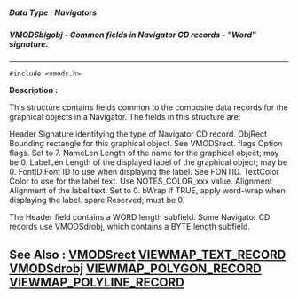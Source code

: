 ##### Data Type : Navigators
##### VMODSbigobj - Common fields in Navigator CD records - "Word" signature.
---
```
#include <vmods.h>
```
**Description :**

This structure contains fields common to the composite data records for the 
graphical objects in a Navigator.  The fields in this structure are:

Header  Signature identifying the type of Navigator CD record.
ObjRect Bounding rectangle for this graphical object.   See VMODSrect.
flags  Option flags.   Set to 7.
NameLen Length of the name for the graphical object;  may be 0.
LabelLen Length of the displayed label of the graphical object;  may be 0.
FontID  Font ID to use when displaying the label.   See FONTID.
TextColor Color to use for the label text.   Use NOTES_COLOR_xxx value.
Alignment Alignment of the label text.   Set to 0.
bWrap  If TRUE, apply word-wrap when displaying the label.
spare  Reserved;  must be 0.

The Header field contains a WORD length subfield.  Some Navigator CD records 
use VMODSdrobj, which contains a BYTE length subfield.

**See Also :**
[VMODSrect](/domino-c-api-docs/reference/Data/VMODSrect)
[VIEWMAP_TEXT_RECORD](/domino-c-api-docs/reference/Data/VIEWMAP_TEXT_RECORD)
[VMODSdrobj](/domino-c-api-docs/reference/Data/VMODSdrobj)
[VIEWMAP_POLYGON_RECORD](/domino-c-api-docs/reference/Data/VIEWMAP_POLYGON_RECORD)
[VIEWMAP_POLYLINE_RECORD](/domino-c-api-docs/reference/Data/VIEWMAP_POLYLINE_RECORD)
---
